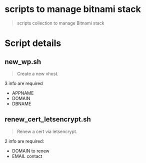 # scripts to manage bitnami stack
> scripts collection to manage Bitnami stack

# Script details

## new_wp.sh
> Create a new vhost. 

3 info are required
- APPNAME
- DOMAIN
- DBNAME

## renew_cert_letsencrypt.sh
> Renew a cert via letsencrypt.

2 info are required:
- DOMAIN to renew
- EMAIL contact


